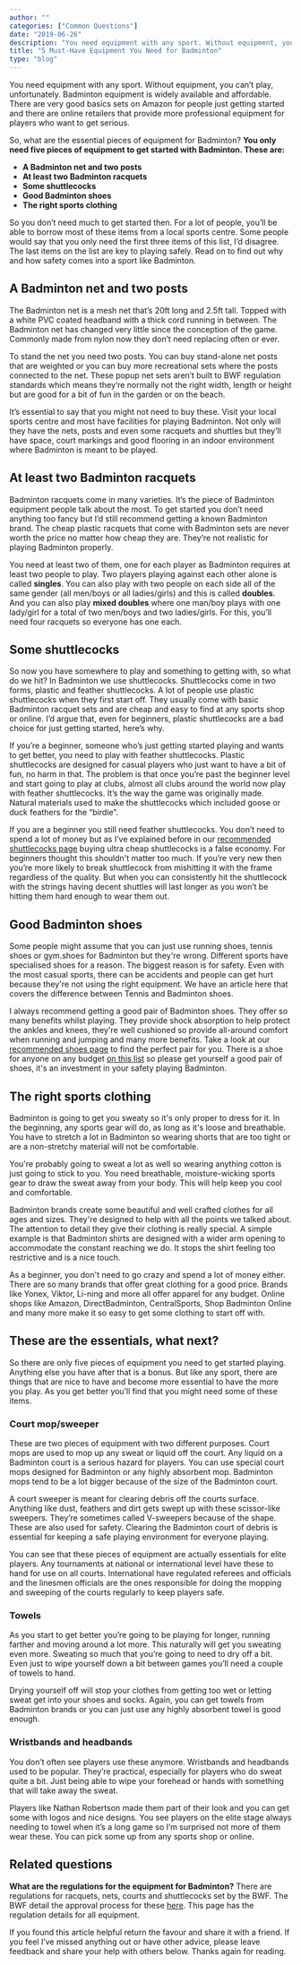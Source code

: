 ```yaml
---
author: ""
categories: ["Common Questions"]
date: "2019-06-26"
description: "You need equipment with any sport. Without equipment, you can’t play, unfortunately. Badminton equipment is widely available and affordable. There are very good basics sets on Amazon for people just getting started and there are online retailers that provide more professional equipment for players who want to get serious. So, what are the essential pieces of equipment for Badminton?"
title: "5 Must-Have Equipment You Need for Badminton"
type: "blog"
---
```


You need equipment with any sport. Without equipment, you can’t play, unfortunately. Badminton equipment is widely available and affordable. There are very good basics sets on Amazon for people just getting started and there are online retailers that provide more professional equipment for players who want to get serious.

So, what are the essential pieces of equipment for Badminton? **You only need five pieces of equipment to get started with Badminton. These are:**

- **A Badminton net and two posts**
- **At least two Badminton racquets**
- **Some shuttlecocks**
- **Good Badminton shoes**
- **The right sports clothing**

So you don’t need much to get started then. For a lot of people, you’ll be able to borrow most of these items from a local sports centre. Some people would say that you only need the first three items of this list, I’d disagree. The last items on the list are key to playing safely. Read on to find out why and how safety comes into a sport like Badminton.

## A Badminton net and two posts

The Badminton net is a mesh net that’s 20ft long and 2.5ft tall. Topped with a white PVC coated headband with a thick cord running in between. The Badminton net has changed very little since the conception of the game. Commonly made from nylon now they don’t need replacing often or ever.

To stand the net you need two posts. You can buy stand-alone net posts that are weighted or you can buy more recreational sets where the posts connected to the net. These popup net sets aren’t built to BWF regulation standards which means they’re normally not the right width, length or height but are good for a bit of fun in the garden or on the beach.

It’s essential to say that you might not need to buy these. Visit your local sports centre and most have facilities for playing Badminton. Not only will they have the nets, posts and even some racquets and shuttles but they’ll have space, court markings and good flooring in an indoor environment where Badminton is meant to be played.

## At least two Badminton racquets

Badminton racquets come in many varieties. It’s the piece of Badminton equipment people talk about the most. To get started you don’t need anything too fancy but I’d still recommend getting a known Badminton brand. The cheap plastic racquets that come with Badminton sets are never worth the price no matter how cheap they are. They’re not realistic for playing Badminton properly.

You need at least two of them, one for each player as Badminton requires at least two people to play. Two players playing against each other alone is called **singles**. You can also play with two people on each side all of the same gender (all men/boys or all ladies/girls) and this is called **doubles**. And you can also play **mixed doubles** where one man/boy plays with one lady/girl for a total of two men/boys and two ladies/girls. For this, you’ll need four racquets so everyone has one each.

## Some shuttlecocks

So now you have somewhere to play and something to getting with, so what do we hit? In Badminton we use shuttlecocks. Shuttlecocks come in two forms, plastic and feather shuttlecocks. A lot of people use plastic shuttlecocks when they first start off. They usually come with basic Badminton racquet sets and are cheap and easy to find at any sports shop or online. I’d argue that, even for beginners, plastic shuttlecocks are a bad choice for just getting started, here’s why.

If you’re a beginner, someone who’s just getting started playing and wants to get better, you need to play with feather shuttlecocks. Plastic shuttlecocks are designed for casual players who just want to have a bit of fun, no harm in that. The problem is that once you’re past the beginner level and start going to play at clubs, almost all clubs around the world now play with feather shuttlecocks. It’s the way the game was originally made. Natural materials used to make the shuttlecocks which included goose or duck feathers for the “birdie”.

If you are a beginner you still need feather shuttlecocks. You don’t need to spend a lot of money but as I’ve explained before in our [recommended shuttlecocks page](/recommended-gear/best-shuttlecocks/) buying ultra cheap shuttlecocks is a false economy. For beginners thought this shouldn't matter too much. If you’re very new then you’re more likely to break shuttlecock from mishitting it with the frame regardless of the quality. But when you can consistently hit the shuttlecock with the strings having decent shuttles will last longer as you won’t be hitting them hard enough to wear them out.

## Good Badminton shoes

Some people might assume that you can just use running shoes, tennis shoes or gym.shoes for Badminton but they're wrong. Different sports have specialised shoes for a reason. The biggest reason is for safety. Even with the most casual sports, there can be accidents and people can get hurt because they're not using the right equipment. We have an article here that covers the difference between Tennis and Badminton shoes.

I always recommend getting a good pair of Badminton shoes. They offer so many benefits whilst playing. They provide shock absorption to help protect the ankles and knees, they're well cushioned so provide all-around comfort when running and jumping and many more benefits. Take a look at our [recommended shoes page](/recommended-gear/best-badminton-shoes/) to find the perfect pair for you. There is a shoe for anyone on any budget [on this list](/recommended-gear/best-badminton-shoes/) so please get yourself a good pair of shoes, it's an investment in your safety playing Badminton.

## The right sports clothing

Badminton is going to get you sweaty so it's only proper to dress for it. In the beginning, any sports gear will do, as long as it's loose and breathable. You have to stretch a lot in Badminton so wearing shorts that are too tight or are a non-stretchy material will not be comfortable.

You're probably going to sweat a lot as well so wearing anything cotton is just going to stick to you. You need breathable, moisture-wicking sports gear to draw the sweat away from your body. This will help keep you cool and comfortable.

Badminton brands create some beautiful and well crafted clothes for all ages and sizes. They're designed to help with all the points we talked about. The attention to detail they give their clothing is really special. A simple example is that Badminton shirts are designed with a wider arm opening to accommodate the constant reaching we do. It stops the shirt feeling too restrictive and is a nice touch.

As a beginner, you don't need to go crazy and spend a lot of money either. There are so many brands that offer great clothing for a good price. Brands like Yonex, Viktor, Li-ning and more all offer apparel for any budget. Online shops like Amazon, DirectBadminton, CentralSports, Shop Badminton Online and many more make it so easy to get some clothing to start off with.

## These are the essentials, what next?

So there are only five pieces of equipment you need to get started playing. Anything else you have after that is a bonus. But like any sport, there are things that are nice to have and become more essential to have the more you play. As you get better you’ll find that you might need some of these items.

### Court mop/sweeper

These are two pieces of equipment with two different purposes. Court mops are used to mop up any sweat or liquid off the court. Any liquid on a Badminton court is a serious hazard for players. You can use special court mops designed for Badminton or any highly absorbent mop. Badminton mops tend to be a lot bigger because of the size of the Badminton court.

A court sweeper is meant for clearing debris off the courts surface. Anything like dust, feathers and dirt gets swept up with these scissor-like sweepers. They’re sometimes called V-sweepers because of the shape. These are also used for safety. Clearing the Badminton court of debris is essential for keeping a safe playing environment for everyone playing.

You can see that these pieces of equipment are actually essentials for elite players. Any tournaments at national or international level have these to hand for use on all courts. International have regulated referees and officials and the linesmen officials are the ones responsible for doing the mopping and sweeping of the courts regularly to keep players safe.

### Towels

As you start to get better you’re going to be playing for longer, running farther and moving around a lot more. This naturally will get you sweating even more. Sweating so much that you’re going to need to dry off a bit. Even just to wipe yourself down a bit between games you’ll need a couple of towels to hand.

Drying yourself off will stop your clothes from getting too wet or letting sweat get into your shoes and socks. Again, you can get towels from Badminton brands or you can just use any highly absorbent towel is good enough.

### Wristbands and headbands

You don’t often see players use these anymore. Wristbands and headbands used to be popular. They’re practical, especially for players who do sweat quite a bit. Just being able to wipe your forehead or hands with something that will take away the sweat.

Players like Nathan Robertson made them part of their look and you can get some with logos and nice designs. You see players on the elite stage always needing to towel when it’s a long game so I’m surprised not more of them wear these. You can pick some up from any sports shop or online.

## Related questions

**What are the regulations for the equipment for Badminton?** There are regulations for racquets, nets, courts and shuttlecocks set by the BWF. The BWF detail the approval process for these [here](https://corporate.bwfbadminton.com/events/equipment-approval-scheme/). This page has the regulation details for all equipment.

If you found this article helpful return the favour and share it with a friend. If you feel I’ve missed anything out or have other advice, please leave feedback and share your help with others below. Thanks again for reading.
